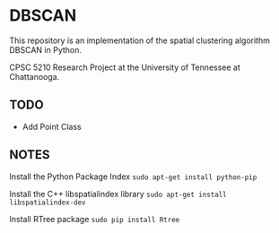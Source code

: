 # DBSCAN

This repository is an implementation of the spatial clustering algorithm DBSCAN in Python.

CPSC 5210 Research Project at the University of Tennessee at Chattanooga.

## TODO
* Add Point Class

## NOTES

Install the Python Package Index
```sudo apt-get install python-pip```

Install the C++ libspatialindex library
```sudo apt-get install libspatialindex-dev```

Install RTree package
```sudo pip install Rtree```